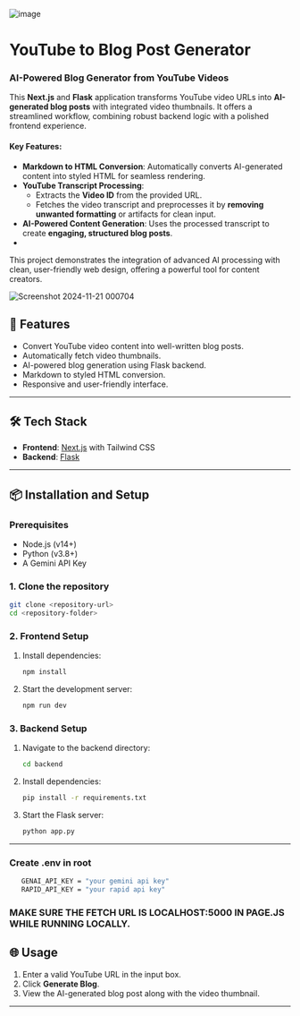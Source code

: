 ![image](https://github.com/user-attachments/assets/404caea7-03a1-4124-a271-5735b515c259)


# YouTube to Blog Post Generator

### AI-Powered Blog Generator from YouTube Videos

This **Next.js** and **Flask** application transforms YouTube video URLs into **AI-generated blog posts** with integrated video thumbnails. It offers a streamlined workflow, combining robust backend logic with a polished frontend experience.

#### Key Features:
- **Markdown to HTML Conversion**: Automatically converts AI-generated content into styled HTML for seamless rendering.
- **YouTube Transcript Processing**:  
  - Extracts the **Video ID** from the provided URL.  
  - Fetches the video transcript and preprocesses it by **removing unwanted formatting** or artifacts for clean input.
- **AI-Powered Content Generation**: Uses the processed transcript to create **engaging, structured blog posts**.
- 
This project demonstrates the integration of advanced AI processing with clean, user-friendly web design, offering a powerful tool for content creators.

![Screenshot 2024-11-21 000704](https://github.com/user-attachments/assets/43f2e3be-5c2c-44c3-83ff-46dfd3fb7cd9)

## 🚀 Features

- Convert YouTube video content into well-written blog posts.
- Automatically fetch video thumbnails.
- AI-powered blog generation using Flask backend.
- Markdown to styled HTML conversion.
- Responsive and user-friendly interface.

---

## 🛠️ Tech Stack

- **Frontend**: [Next.js](https://nextjs.org/) with Tailwind CSS
- **Backend**: [Flask](https://flask.palletsprojects.com/)

---

## 📦 Installation and Setup

### Prerequisites

- Node.js (v14+)
- Python (v3.8+)
- A Gemini API Key

### 1. Clone the repository
```bash
git clone <repository-url>
cd <repository-folder>
```

### 2. Frontend Setup
1. Install dependencies:
   ```bash
   npm install
   ```
2. Start the development server:
   ```bash
   npm run dev
   ```

### 3. Backend Setup
1. Navigate to the backend directory:
   ```bash
   cd backend
   ```
2. Install dependencies:
   ```bash
   pip install -r requirements.txt
   ```
3. Start the Flask server:
   ```bash
   python app.py
   ```

---
### Create .env in root
```bash
   GENAI_API_KEY = "your gemini api key"
   RAPID_API_KEY = "your rapid api key"
   ```

### MAKE SURE THE FETCH URL IS LOCALHOST:5000 IN PAGE.JS WHILE RUNNING LOCALLY.

## 🌐 Usage

1. Enter a valid YouTube URL in the input box.
2. Click **Generate Blog**.
3. View the AI-generated blog post along with the video thumbnail.

---
